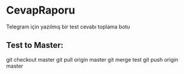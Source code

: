 # CevapRaporu
Telegram için yazılmış bir test cevabı toplama botu




Test to Master:
------------------
git checkout master
git pull origin master
git merge test
git push origin master
